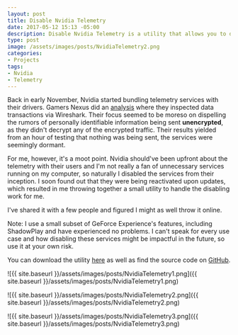 ```yaml
---
layout: post
title: Disable Nvidia Telemetry
date: 2017-05-12 15:13 -05:00
description: Disable Nvidia Telemetry is a utility that allows you to disable the telemetry services Nvidia bundles with their drivers.
type: post
image: /assets/images/posts/NvidiaTelemetry2.png
categories:
- Projects
tags:
- Nvidia
- Telemetry
---
```


Back in early November, Nvidia started bundling telemetry services with their drivers. Gamers Nexus did an [analysis](http://www.gamersnexus.net/industry/2672-geforce-experience-data-transfer-analysis) where they inspected data transactions via Wireshark. Their focus seemed to be moreso on dispelling the rumors of personally identifiable information being sent **unencrypted**, as they didn't decrypt any of the encrypted traffic. Their results yielded from an hour of testing that nothing was being sent, the services were seemingly dormant.

For me, however, it's a moot point. Nvidia should've been upfront about the telemetry with their users and I'm not really a fan of unnecessary services running on my computer, so naturally I disabled the services from their inception. I soon found out that they were being reactivated upon updates, which resulted in me throwing together a small utility to handle the disabling work for me.

I've shared it with a few people and figured I might as well throw it online.

Note: I use a small subset of GeForce Experience's features, including ShadowPlay and have experienced no problems. I can't speak for every use case and how disabling these services might be impactful in the future, so use it at your own risk.

You can download the utility [here](https://github.com/NateShoffner/Disable-Nvidia-Telemetry/releases) as well as find the source code on [GitHub](https://github.com/NateShoffner/Disable-Nvidia-Telemetry).

![{{ site.baseurl }}/assets/images/posts/NvidiaTelemetry1.png]({{ site.baseurl }}/assets/images/posts/NvidiaTelemetry1.png)

![{{ site.baseurl }}/assets/images/posts/NvidiaTelemetry2.png]({{ site.baseurl }}/assets/images/posts/NvidiaTelemetry2.png)

![{{ site.baseurl }}/assets/images/posts/NvidiaTelemetry3.png]({{ site.baseurl }}/assets/images/posts/NvidiaTelemetry3.png)